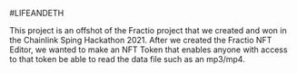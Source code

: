 #LIFEANDETH  

This project is an offshot of the Fractio project that we created and won in the Chainlink Sping Hackathon 2021. After we created the Fractio NFT Editor,  we wanted to make an NFT Token that enables anyone with access to that token be able to read the data file such as an mp3/mp4. 

